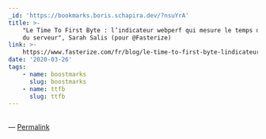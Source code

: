 ```yaml
---
_id: 'https://bookmarks.boris.schapira.dev/?nsuYrA'
title: >-
    "Le Time To First Byte : l’indicateur webperf qui mesure le temps de réponse
    du serveur", Sarah Salis (pour @Fasterize)
link: >-
    https://www.fasterize.com/fr/blog/le-time-to-first-byte-lindicateur-webperf-qui-mesure-le-temps-de-reponse-du-serveur/
date: '2020-03-26'
tags:
    - name: boostmarks
      slug: boostmarks
    - name: ttfb
      slug: ttfb
---
```


<br>&#8212;
<a href="https://bookmarks.boris.schapira.dev/?nsuYrA" title="Permalink">Permalink</a>
